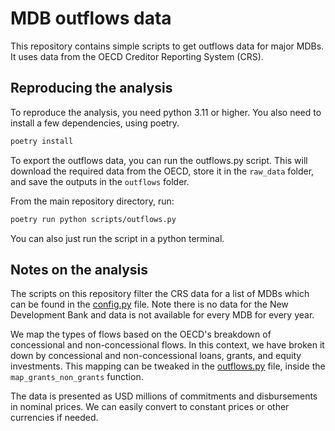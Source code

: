 #  MDB outflows data
This repository contains simple scripts to get outflows data for major MDBs.
It uses data from the OECD Creditor Reporting System (CRS). 

## Reproducing the analysis
To reproduce the analysis, you need python 3.11 or higher. You also need to install
a few dependencies, using poetry.

```bash
poetry install
```

To export the outflows data, you can run the outflows.py script. This will download
the required data from the OECD, store it in the `raw_data` folder, and save the
outputs in the `outflows` folder.

From the main repository directory, run:

```bash
poetry run python scripts/outflows.py
```

You can also just run the script in a python terminal.

## Notes on the analysis
The scripts on this repository filter the CRS data for a list of MDBs which can be found
in the [config.py](scripts/config.py) file. Note there is no data for the New Development Bank
and data is not available for every MDB for every year.

We map the types of flows based on the OECD's breakdown of concessional and non-concessional
flows. In this context, we have broken it down by concessional and non-concessional loans,
grants, and equity investments. This mapping can be tweaked in the [outflows.py](scripts/outflows.py)
file, inside the `map_grants_non_grants` function.

The data is presented as USD millions of commitments and disbursements in nominal prices.
We can easily convert to constant prices or other currencies if needed.


